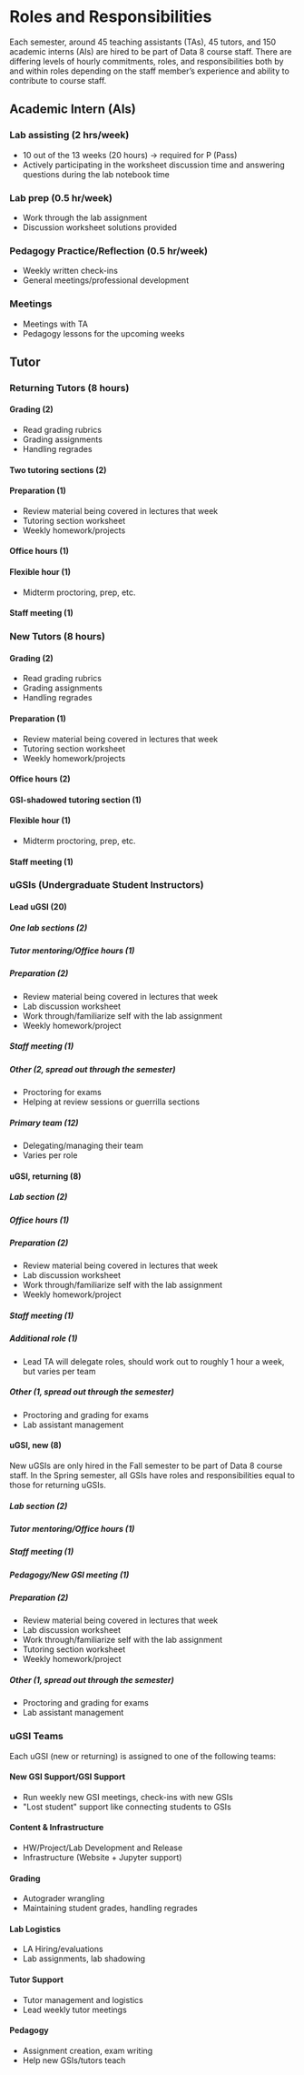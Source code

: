 # Roles and Responsibilities

Each semester, around 45 teaching assistants (TAs), 45 tutors, and 150 academic interns (AIs) are hired to be part of Data 8 course staff. There are differing levels of hourly commitments, roles, and responsibilities both by and within roles depending on the staff member’s experience and ability to contribute to course staff.

## Academic Intern (AIs)

### Lab assisting (2 hrs/week)

- 10 out of the 13 weeks (20 hours) → required for P (Pass)
- Actively participating in the worksheet discussion time and answering questions during the lab notebook time

### Lab prep (0.5 hr/week)

- Work through the lab assignment
- Discussion worksheet solutions provided

### Pedagogy Practice/Reflection (0.5 hr/week)

- Weekly written check-ins
- General meetings/professional development

### Meetings

- Meetings with TA
- Pedagogy lessons for the upcoming weeks

## Tutor

### Returning Tutors (8 hours)

#### Grading (2)

- Read grading rubrics
- Grading assignments
- Handling regrades

#### Two tutoring sections (2)

#### Preparation (1)

- Review material being covered in lectures that week
- Tutoring section worksheet
- Weekly homework/projects

#### Office hours (1)

#### Flexible hour (1)

- Midterm proctoring, prep, etc.

#### Staff meeting (1)

### New Tutors (8 hours)

#### Grading (2)

- Read grading rubrics
- Grading assignments
- Handling regrades

#### Preparation (1)

- Review material being covered in lectures that week
- Tutoring section worksheet
- Weekly homework/projects

#### Office hours (2)

#### GSI-shadowed tutoring section (1)

#### Flexible hour (1)

- Midterm proctoring, prep, etc.

#### Staff meeting (1)

### uGSIs (Undergraduate Student Instructors)

#### Lead uGSI (20)

##### One lab sections (2)

##### Tutor mentoring/Office hours (1)

##### Preparation (2)

- Review material being covered in lectures that week
- Lab discussion worksheet
- Work through/familiarize self with the lab assignment
- Weekly homework/project

##### Staff meeting (1)

##### Other (2, spread out through the semester)

- Proctoring for exams
- Helping at review sessions or guerrilla sections

##### Primary team (12)

- Delegating/managing their team
- Varies per role

#### uGSI, returning (8)

##### Lab section (2)

##### Office hours (1)

##### Preparation (2)

- Review material being covered in lectures that week
- Lab discussion worksheet
- Work through/familiarize self with the lab assignment
- Weekly homework/project

##### Staff meeting (1)

##### Additional role (1)

- Lead TA will delegate roles, should work out to roughly 1 hour a week, but varies per team

##### Other (1, spread out through the semester)

- Proctoring and grading for exams
- Lab assistant management

#### uGSI, new (8)

New uGSIs are only hired in the Fall semester to be part of Data 8 course staff. In the Spring semester, all GSIs have roles and responsibilities equal to those for returning uGSIs.

##### Lab section (2)

##### Tutor mentoring/Office hours (1)

##### Staff meeting (1)

##### Pedagogy/New GSI meeting (1)

##### Preparation (2)

- Review material being covered in lectures that week
- Lab discussion worksheet
- Work through/familiarize self with the lab assignment
- Tutoring section worksheet
- Weekly homework/project

##### Other (1, spread out through the semester)

- Proctoring and grading for exams
- Lab assistant management

### uGSI Teams

Each uGSI (new or returning) is assigned to one of the following teams:

#### New GSI Support/GSI Support

- Run weekly new GSI meetings, check-ins with new GSIs
- "Lost student" support like connecting students to GSIs

#### Content & Infrastructure

- HW/Project/Lab Development and Release
- Infrastructure (Website + Jupyter support)

#### Grading

- Autograder wrangling
- Maintaining student grades, handling regrades

#### Lab Logistics

- LA Hiring/evaluations
- Lab assignments, lab shadowing

#### Tutor Support

- Tutor management and logistics
- Lead weekly tutor meetings

#### Pedagogy

- Assignment creation, exam writing
- Help new GSIs/tutors teach

